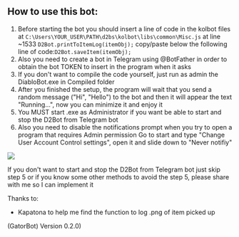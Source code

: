 ## How to use this bot:

1. Before starting the bot you should insert a line of code in the kolbot files at
`C:\Users\YOUR_USER\PATH\d2bs\kolbot\libs\common\Misc.js` at line ~1533 `D2Bot.printToItemLog(itemObj);` copy/paste below the following line of code:`D2Bot.saveItem(itemObj);`
2. Also you need to create a bot in Telegram using @BotFather in order to obtain the bot TOKEN to insert in the program when it asks
3. If you don't want to compile the code yourself, just run as admin the DiabloBot.exe in Compiled folder
4. After you finished the setup, the program will wait that you send a random message ("Hi", "Hello") to the bot and then it will appear the text "Running...", now you can minimize it and enjoy it
5. You MUST start .exe as Administrator if you want be able to start and stop the D2Bot from Telegram bot
6. Also you need to disable the notifications prompt when you try to open a program that requires Admin permission
Go to start and type "Change User Account Control settings", open it and slide down to "Never notifiy"

![](https://i.imgur.com/XaNyR3J.png)

If you don't want to start and stop the D2Bot from Telegram bot just skip step 5 or if you know some other methods to avoid the step 5, please share with me so I can implement it

Thanks to:
- Kapatona to help me find the function to log .png of item picked up

(GatorBot) Version 0.2.0)
